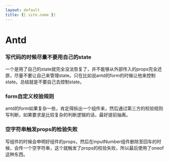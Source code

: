 ```yaml
---
layout: default
title: {{ site.name }}
---
```

# Antd
### 写代码的时候尽量不要用自己的state
一个是用了自己的state就完全没法恢复了，并不能够从外部传入的props完全还原，尽量不要让自己来管理state。只在比如说antd的form的时候让他来控制state。总结就是不要自己去控制state。

### form自定义校验规则
antd的form如果复杂一些，肯定得拆出一个组件来，然后通过第三方的校验规则写判断，如果要求是比较复杂的判断逻辑的话，最好提前抽离。

### 空字符串触发props的检验失败
写组件的时候会申明好组件的props，然后在inputNumber组件删除至回车的时候，会传一个空字符串，这个就触发了props的校验失败，所以最后使用了oneof这种东西。